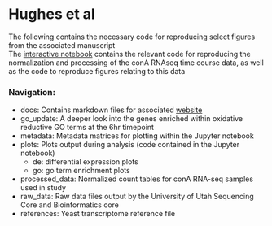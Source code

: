 # Hughes et al

The following contains the necessary code for reproducing select figures from the associated manuscript   
The [interactive notebook](https://github.com/j-berg/hughes_rnaseq_2019/blob/master/hughes_rnaseq.ipynb) contains the relevant code for reproducing the normalization and processing of the conA RNAseq time course data, as well as the code to reproduce figures relating to this data   

### Navigation:
- docs: Contains markdown files for associated [website](insert_website_here)
- go_update: A deeper look into the genes enriched within oxidative reductive GO terms at the 6hr timepoint
- metadata: Metadata matrices for plotting within the Jupyter notebook
- plots: Plots output during analysis (code contained in the Jupyter notebook)
  - de: differential expression plots
  - go: go term enrichment plots
- processed_data: Normalized count tables for conA RNA-seq samples used in study
- raw_data: Raw data files output by the University of Utah Sequencing Core and Bioinformatics core
- references: Yeast transcriptome reference file
